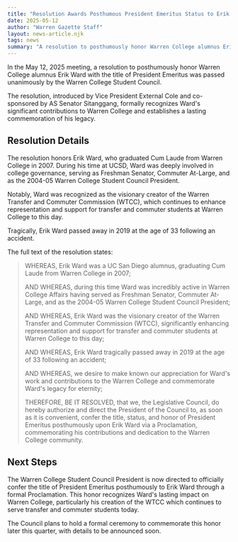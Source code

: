 ```yaml
---
title: "Resolution Awards Posthumous President Emeritus Status to Erik Ward"
date: 2025-05-12
author: "Warren Gazette Staff"
layout: news-article.njk
tags: news
summary: "A resolution to posthumously honor Warren College alumnus Erik Ward with the title of President Emeritus was passed unanimously by the Warren College Student Council."
---
```


In the May 12, 2025 meeting, a resolution to posthumously honor Warren College alumnus Erik Ward with the title of President Emeritus was passed unanimously by the Warren College Student Council.

The resolution, introduced by Vice President External Cole and co-sponsored by AS Senator Sitanggang, formally recognizes Ward's significant contributions to Warren College and establishes a lasting commemoration of his legacy.

## Resolution Details

The resolution honors Erik Ward, who graduated Cum Laude from Warren College in 2007. During his time at UCSD, Ward was deeply involved in college governance, serving as Freshman Senator, Commuter At-Large, and as the 2004-05 Warren College Student Council President.

Notably, Ward was recognized as the visionary creator of the Warren Transfer and Commuter Commission (WTCC), which continues to enhance representation and support for transfer and commuter students at Warren College to this day.

Tragically, Erik Ward passed away in 2019 at the age of 33 following an accident.

The full text of the resolution states:

> WHEREAS, Erik Ward was a UC San Diego alumnus, graduating Cum Laude from Warren College in 2007;
>
> AND WHEREAS, during this time Ward was incredibly active in Warren College Affairs having served as Freshman Senator, Commuter At-Large, and as the 2004-05 Warren College Student Council President;
>
> AND WHEREAS, Erik Ward was the visionary creator of the Warren Transfer and Commuter Commission (WTCC), significantly enhancing representation and support for transfer and commuter students at Warren College to this day;
>
> AND WHEREAS, Erik Ward tragically passed away in 2019 at the age of 33 following an accident;
>
> AND WHEREAS, we desire to make known our appreciation for Ward's work and contributions to the Warren College and commemorate Ward's legacy for eternity;
>
> THEREFORE, BE IT RESOLVED, that we, the Legislative Council, do hereby authorize and direct the President of the Council to, as soon as it is convenient, confer the title, status, and honor of President Emeritus posthumously upon Erik Ward via a Proclamation, commemorating his contributions and dedication to the Warren College community.

## Next Steps

The Warren College Student Council President is now directed to officially confer the title of President Emeritus posthumously to Erik Ward through a formal Proclamation. This honor recognizes Ward's lasting impact on Warren College, particularly his creation of the WTCC which continues to serve transfer and commuter students today.

The Council plans to hold a formal ceremony to commemorate this honor later this quarter, with details to be announced soon.
